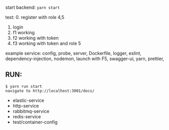 start backend:
`yarn start`

test:
0. register with role 4,5
1. login
2. f1 working
3. f2 working with token
4. f3 working with token and role 5

example service:
config, probe, server, Dockerfile, logger, eslint, dependency-injection, nodemon, launch with F5, swagger-ui, yarn, prettier,

## RUN:
    $ yarn run start  
    navigate to http://localhost:3001/docs/  

- elastic-service
- http-service
- rabbitmq-service
- redis-service
- test/container-config

<!-- run local with docker: -->
<!-- $ docker build -t foo . && docker run -it --env-file test/.env foo -->
